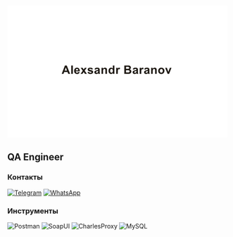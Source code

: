 ![Header](https://github.com/alexsandr10/alexsandr10/blob/main/assets/header.png)

## QA Engineer

### Контакты
[![Telegram](https://img.shields.io/badge/-Telegram-e6de10?style=for-the-badge&logo=Telegram&logoColor=)](https://t.me/AlexB_9710)
[![WhatsApp](https://img.shields.io/badge/-WhatsApp-e6de10?style=for-the-badge&logo=WhatsApp&logoColor=)](https://wa.me/79273904078)

### Инструменты
![Postman](https://img.shields.io/badge/-Postman-e6de10?style=for-the-badge&logo=Postman&logoColor=)
![SoapUI](https://img.shields.io/badge/-SoapUI-e6de10?style=for-the-badge&logo=SoapUI&logoColor=)
![CharlesProxy](https://img.shields.io/badge/-CharlesProxy-e6de10?style=for-the-badge&logo=CharlesProxy&logoColor=)
![MySQL](https://img.shields.io/badge/-MySQL-e6de10?style=for-the-badge&logo=MySQL&logoColor=)
